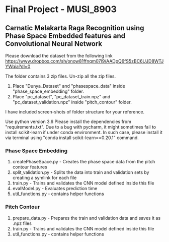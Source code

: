 # Final Project - MUSI_8903
## Carnatic Melakarta Raga Recognition using Phase Space Embedded features and Convolutional Neural Network

Please download the dataset from the following link
https://www.dropbox.com/sh/onow81ffnqm07l9/AADpQ6fS5zBC6UJD8WTJYWqia?dl=0

The folder contains 3 zip files. Un-zip all the zip files.
1) Place "Dunya_Dataset" and "phasespace_data" inside "phase_space_embedding" folder.
2) Place "pc_dataset", "pc_dataset_train.npz" and "pc_dataset_validation.npz" inside "pitch_contour" folder.

I have included screen-shots of folder structure for your reference.

Use python version 3.6
Please install the dependencies from "requirements.txt". Due to a bug with pycharm, it might sometimes fail to install scikit-learn if under conda environment.
In such case, please install it via terminal using "conda install scikit-learn==0.20.1" command.

### Phase Space Embedding
1) createPhaseSpace.py - Creates the phase space data from the pitch contour features
2) split_validation.py - Splits the data into train and validation sets by creating a symlink for each file
3) train.py - Trains and validates the CNN model defined inside this file
4) evalModel.py - Evaluates prediction time
5) util_functions.py - contains helper functions

### Pitch Contour
1) prepare_data.py - Prepares the train and validation data and saves it as .npz files
2) train.py - Trains and validates the CNN model defined inside this file
3) util_functions.py - contains helper functions
